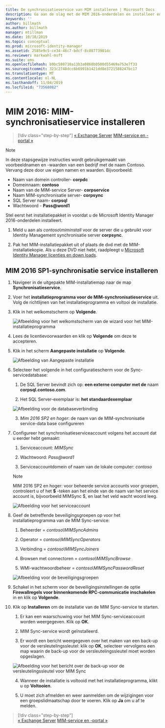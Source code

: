 ```yaml
---
title: De synchronisatieservice van MIM installeren | Microsoft Docs
description: Ga aan de slag met de MIM 2016-onderdelen en installeer en configureer de synchronisatieservice.
keywords: ''
author: billmath
ms.author: billmath
manager: mtillman
ms.date: 10/18/2019
ms.topic: conceptual
ms.prod: microsoft-identity-manager
ms.assetid: 2585e9c5-ce34-46c7-bdcf-8c08773901dc
ms.reviewer: markwahl-msft
ms.suite: ems
ms.openlocfilehash: b9bc580710a13b3a0868b0580d55469a753e7f33
ms.sourcegitcommit: 323c2748dcc6b6991b1421dd8e3721588247bc17
ms.translationtype: MT
ms.contentlocale: nl-NL
ms.lasthandoff: 11/04/2019
ms.locfileid: "73568082"
---
```

# <a name="install-mim-2016-mim-synchronization-service"></a>MIM 2016: MIM-synchronisatieservice installeren

> [!div class="step-by-step"]
> [« Exchange Server](prepare-server-exchange.md)
> [MIM-service en -portal »](install-mim-service-portal.md)
 
> [!NOTE]
> In deze stapsgewijze instructies wordt gebruikgemaakt van voorbeeldnamen en -waarden van een bedrijf met de naam Contoso. Vervang deze door uw eigen namen en waarden. Bijvoorbeeld:
> - Naam van domein controller- **corpdc**
> - Domeinnaam: **contoso**
> - Naam van de MIM-service Server- **corpservice**
> - Naam MIM-synchronisatie server- **corpsync**
> - SQL Server naam- **corpsql**
> - Wachtwoord - <strong>Pass@word1</strong>

Stel eerst het installatiepakket in voordat u de Microsoft Identity Manager 2016-onderdelen installeert.

1. Meld u aan als *contoso\miminstall* voor de server die u gebruikt voor Identity Management synchronisatie server **corpsync**.

2. Pak het MIM-installatiepakket uit of plaats de dvd met de MIM-installatiekopie.  Als u deze DVD niet hebt, raadpleegt u [Microsoft Identity Manager licenties en down loads](microsoft-identity-manager-licensing.md).

## <a name="install-mim-2016-sp1-synchronization-service"></a>MIM 2016 SP1-synchronisatie service installeren

1. Navigeer in de uitgepakte MIM-installatiemap naar de map **Synchronisatieservice**.

2. Voer het **installatieprogramma voor de MIM-synchronisatieservice** uit. Volg de richtlijnen van het installatieprogramma en voltooi de installatie.

3. Klik in het welkomstscherm op **Volgende**.

    ![Afbeelding voor het welkomstscherm van de wizard voor het MIM-installatieprogramma](media/install-mim-sync/MIM_Install1.png)

4. Lees de licentievoorwaarden en klik op **Volgende** om deze te accepteren.

5. Klik in het scherm **Aangepaste installatie** op **Volgende**.

    ![Afbeelding van Aangepaste installatie](media/install-mim-sync/MIM_Install2.png)

6. Selecteer het volgende in het configuratiescherm voor de Sync-servicedatabase:

   1.  De SQL Server bevindt zich op: **een externe computer met de** naam **corpsql.contoso.com**.

   2.  Het SQL Server-exemplaar is: **het standaardexemplaar**

   ![Afbeelding voor de databaseverbinding](media/install-mim-sync/MIM_Install3.png)

    3. *Mim 2016 SP2 en hoger*: de naam van de MIM-synchronisatie service-data base configureren

7. Configureer het synchronisatieserviceaccount volgens het account dat u eerder hebt gemaakt:

   1. Serviceaccount: *MIMSync*

   2. Wachtwoord: <em>Pass@word1</em>

   3. Serviceaccountdomein of naam van de lokale computer: *contoso*

    >[!NOTE]
    >MIM 2016 SP2 en hoger: voor beheerde service accounts voor groepen, controleert u of het **$** -teken aan het einde van de naam van het service account is, bijvoorbeeld MIMSync $, en laat het veld wacht woord leeg.

    ![Afbeelding voor het serviceaccount](media/install-mim-sync/MIM_Install4.png)

8. Geef de betreffende beveiligingsgroepen op voor het installatieprogramma van de MIM Sync-service:

   1. Beheerder = *contoso\MIMSyncAdmins*

   2. Operator = *contoso\MIMSyncOperators*

   3. Verbinding = *contoso\MIMSyncJoiners*

   4. Browsen met connectoren = *contoso\MIMSyncBrowse*

   5. WMI-wachtwoordbeheer = *contoso\MIMSyncPasswordReset*

   ![Afbeelding voor de beveiligingsgroepen](media/install-mim-sync/MIM_Install5.png)

9. Schakel in het scherm voor de beveiligingsinstellingen de optie **Firewallregels voor binnenkomende RPC-communicatie inschakelen** in en klik op **Volgende**.

10. Klik op **Installeren** om de installatie van de MIM Sync-service te starten.

    1. Er kan een waarschuwing voor het MIM Sync-serviceaccount worden weergegeven. Klik op **OK**.

    2. MIM Sync-service wordt geïnstalleerd.

    3. Er wordt een bericht weergegeven over het maken van een back-up voor de versleutelingssleutel: klik op **OK**, selecteer vervolgens een map waarin de back-up voor de versleutelingssleutel moet worden opgeslagen.

    ![Afbeelding voor het bericht over de back-up voor de versleutelingssleutel voor MIM Sync](media/MIM-Install7.png)

    4. Wanneer de installatie is voltooid met het installatieprogramma, klikt u op **Voltooien**.

    5. U moet zich afmelden en weer aanmelden om de wijzigingen voor een groepslidmaatschap door te voeren. Klik op **Ja** om u af te melden.

> [!div class="step-by-step"]  
> [« Exchange Server](prepare-server-exchange.md)
> [MIM-service en -portal »](install-mim-service-portal.md)
